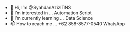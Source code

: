 - 👋 Hi, I’m @SyahdanAzizITNS
- 👀 I’m interested in ... Automation Script
- 🌱 I’m currently learning ... Data Science
- 📫 How to reach me ... +62 858-8577-0540 WhatsApp

